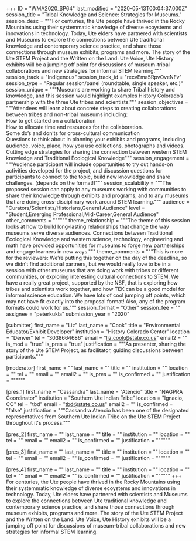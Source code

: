 +++
ID = "WMA2020_SP64"
last_modified = "2020-05-13T00:04:37.000Z"
session_title = "Tribal Knowledge and Science: Strategies for Museums."
session_desc = """For centuries, the Ute people have thrived in the Rocky Mountains using their systemmatic knowledge of diverse ecoystems and innovations in technology. Today, Ute elders have partnered with scientists and Museums to explore the connections between Ute traditional knowledge and contemporary science practice, and share those connections through museum exhibits, programs and more. The story of the Ute STEM Project and the Written on the Land: Ute Voice, Ute History exhibits will be a jumping off point for discussions of museum-tribal collaborations and new strategies for informal STEM learning."""
session_track = "Indigenous"
session_track_id = "recvEma5RpvOveNFv"
session_type = "Regular session/panel (roundtable, single speaker, etc.)"
session_unique = """Museums are working to share Tribal history and knowledge, and this session would highlight examples History Colorado’s partnership with the three Ute tribes and scientists."""
session_objectives = """Attendees will learn about concrete steps to creating collaborations between tribes and non-tribal museums including:<br>How to get started on a collaboration<br>How to allocate time and resources for the collaboration.<br>Some do’s and don’ts for cross-cultural communication<br>Questions to think about in planning your exhibits and programs, including audience, voice, place, how you use collections, photographs and videos.<br>Cutting edge strategies for sharing the connection between western STEM knowledge and Traditional Ecological Knowledge"""
session_engagement = """Audience participant will include opportunities to try out hands-on activities developed for the project, and discussion questions for participants to connect to the topic, build new knowledge and share challenges. (depends on the format!)"""
session_scalability = """The proposed session can apply to any museums working with communities to share their knowledge through exhibits and programs, and to any museums that are doing cross-disciplinary work around STEM learning."""
audience = "Curators/Scientists/Historians,General Audience"
level = "Student,Emerging Professional,Mid-Career,General Audience"
other_comments = """"""
theme_relationship = """The theme of this session looks at how to build long-lasting relationships that change the way museums serve diverse audiences. Connections between Traditional Ecological Knowledge and western science, technology, engineering and math have provided opportunities for museums to forge new partnerships and engage learners in new ways."""
theme_comments = """This is more for the reviewers: We’re putting this together on the day of the deadline, so we didn’t find additional partners, but we would really love to be in a session with other museums that are doing work with tribes or different communities, or exploring interesting cultural connections to STEM.
We have a really great project, supported by the NSF, that is exploring how tribes and scientists work together, and how TEK can be a good model for informal science education. We have lots of cool jumping off points, which may not have fit exactly into the proposal format!
Also, any of the program formats could work for us."""
session_format = "Other"
session_fee = ""
assignee = "peterkukla"
submission_year = "2020"

[submitter]
first_name = "Liz"
last_name = "Cook"
title = "Environmental Educator/Exhibit Developer"
institution = "History Colorado Center"
location = "Denver"
tel = "3038664686"
email = "liz.cook@state.co.us"
email2 = ""
is_mod = "true"
is_pres = "true"
justification = """As presenter, sharing the story of the Ute STEM Project, as facilitator, guiding discussions between participants."""

[moderator]
first_name = ""
last_name = ""
title = ""
institution = ""
location = ""
tel = ""
email = ""
email2 = ""
is_pres = ""
is_confirmed = ""
justification = """"""

[pres_1]
first_name = "Cassandra"
last_name = "Atencio"
title = "NAGPRA Coordinator"
institution = "Southern Ute Indian Tribe"
location = "Ignacio, CO"
tel = "tbd"
email = "tbd@state.co.us"
email2 = ""
is_confirmed = "false"
justification = """Cassandra Atencio has been one of the designated representatives from Southern Ute Indian Tribe on the Ute STEM Project throughout it's process."""

[pres_2]
first_name = ""
last_name = ""
title = ""
institution = ""
location = ""
tel = ""
email = ""
email2 = ""
is_confirmed = ""
justification = """"""

[pres_3]
first_name = ""
last_name = ""
title = ""
institution = ""
location = ""
tel = ""
email = ""
email2 = ""
is_confirmed = ""
justification = """"""

[pres_4]
first_name = ""
last_name = ""
title = ""
institution = ""
location = ""
tel = ""
email = ""
email2 = ""
is_confirmed = ""
justification = """"""
+++
For centuries, the Ute people have thrived in the Rocky Mountains using their systemmatic knowledge of diverse ecoystems and innovations in technology. Today, Ute elders have partnered with scientists and Museums to explore the connections between Ute traditional knowledge and contemporary science practice, and share those connections through museum exhibits, programs and more. The story of the Ute STEM Project and the Written on the Land: Ute Voice, Ute History exhibits will be a jumping off point for discussions of museum-tribal collaborations and new strategies for informal STEM learning.